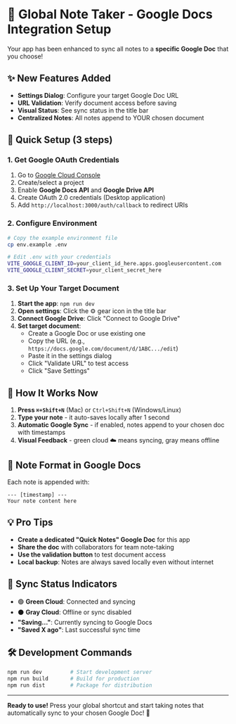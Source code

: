# 🚀 Global Note Taker - Google Docs Integration Setup

Your app has been enhanced to sync all notes to a **specific Google Doc** that you choose!

## ✨ New Features Added

- **Settings Dialog**: Configure your target Google Doc URL
- **URL Validation**: Verify document access before saving
- **Visual Status**: See sync status in the title bar
- **Centralized Notes**: All notes append to YOUR chosen document

## 🔧 Quick Setup (3 steps)

### 1. Get Google OAuth Credentials

1. Go to [Google Cloud Console](https://console.cloud.google.com/)
2. Create/select a project
3. Enable **Google Docs API** and **Google Drive API**
4. Create OAuth 2.0 credentials (Desktop application)
5. Add `http://localhost:3000/auth/callback` to redirect URIs

### 2. Configure Environment

```bash
# Copy the example environment file
cp env.example .env

# Edit .env with your credentials
VITE_GOOGLE_CLIENT_ID=your_client_id_here.apps.googleusercontent.com
VITE_GOOGLE_CLIENT_SECRET=your_client_secret_here
```

### 3. Set Up Your Target Document

1. **Start the app**: `npm run dev`
2. **Open settings**: Click the ⚙️ gear icon in the title bar
3. **Connect Google Drive**: Click "Connect to Google Drive"
4. **Set target document**:
   - Create a Google Doc or use existing one
   - Copy the URL (e.g., `https://docs.google.com/document/d/1ABC.../edit`)
   - Paste it in the settings dialog
   - Click "Validate URL" to test access
   - Click "Save Settings"

## 📝 How It Works Now

1. **Press `⌘+Shift+N`** (Mac) or `Ctrl+Shift+N` (Windows/Linux)
2. **Type your note** - it auto-saves locally after 1 second
3. **Automatic Google Sync** - if enabled, notes append to your chosen doc with timestamps
4. **Visual Feedback** - green cloud ☁️ means syncing, gray means offline

## 🎯 Note Format in Google Docs

Each note is appended with:
```
--- [timestamp] ---
Your note content here
```

## 💡 Pro Tips

- **Create a dedicated "Quick Notes" Google Doc** for this app
- **Share the doc** with collaborators for team note-taking
- **Use the validation button** to test document access
- **Local backup**: Notes are always saved locally even without internet

## 🔄 Sync Status Indicators

- 🟢 **Green Cloud**: Connected and syncing
- ⚫ **Gray Cloud**: Offline or sync disabled
- **"Saving..."**: Currently syncing to Google Docs
- **"Saved X ago"**: Last successful sync time

## 🛠️ Development Commands

```bash
npm run dev         # Start development server
npm run build       # Build for production
npm run dist        # Package for distribution
```

---

**Ready to use!** Press your global shortcut and start taking notes that automatically sync to your chosen Google Doc! 🎉 